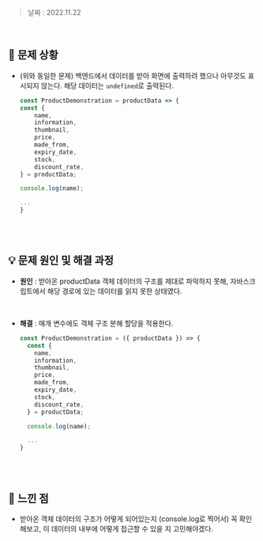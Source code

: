 > 날짜 : 2022.11.22

<br />

## 🚨 문제 상황

- (위와 동일한 문제) 백엔드에서 데이터를 받아 화면에 출력하려 했으나 아무것도 표시되지 않는다. 해당 데이터는 <code>undefined</code>로 출력된다.

  ```js
  const ProductDemonstration = productData => {
  const {
      name,
      information,
      thumbnail,
      price,
      made_from,
      expiry_date,
      stock,
      discount_rate,
  } = productData;

  console.log(name);

  ...
  }
  ```

<br /><br />

## 💡 문제 원인 및 해결 과정

- <strong>원인</strong> : 받아온 productData 객체 데이터의 구조를 제대로 파악하지 못해, 자바스크립트에서 해당 경로에 있는 데이터를 읽지 못한 상태였다.

<br />

- <strong>해결</strong> : 매개 변수에도 객체 구조 분해 할당을 적용한다.

  ```js
  const ProductDemonstration = ({ productData }) => {
    const {
      name,
      information,
      thumbnail,
      price,
      made_from,
      expiry_date,
      stock,
      discount_rate,
    } = productData;

    console.log(name);

    ...
  }
  ```

<br /><br />

## 💬 느낀 점

- 받아온 객체 데이터의 구조가 어떻게 되어있는지 (console.log로 찍어서) 꼭 확인해보고, 이 데이터의 내부에 어떻게 접근할 수 있을 지 고민해야겠다.

<br /><br />
